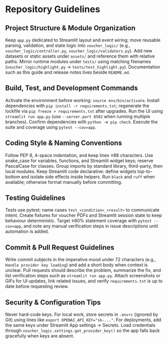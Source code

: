 # Repository Guidelines

## Project Structure & Module Organization
Keep `app.py` dedicated to Streamlit layout and event wiring; move reusable parsing, validation, and state logic into `voucher_logic/` (e.g., `voucher_logic/controller.py`, `voucher_logic/validators.py`). Add new datasets or static assets under `assets/` and reference them with relative paths. Mirror runtime modules under `tests/` using matching filenames (`voucher_logic/highlight.py` → `tests/test_highlight.py`). Documentation such as this guide and release notes lives beside `README.md`.

## Build, Test, and Development Commands
Activate the environment before working: `source env/bin/activate`. Install dependencies with `pip install -r requirements.txt`; regenerate the lockfile via `pip freeze > requirements.txt` after upgrades. Run the UI using `streamlit run app.py` (use `--server.port 8502` when running multiple branches). Confirm dependencies with `python -m pip check`. Execute the suite and coverage using `pytest --cov=app`.

## Coding Style & Naming Conventions
Follow PEP 8, 4-space indentation, and keep lines ≤88 characters. Use snake_case for variables, functions, and Streamlit widget keys; reserve PascalCase for classes. Group imports by standard library, third-party, then local modules. Keep Streamlit code declarative: define widgets top-to-bottom and isolate side effects inside helpers. Run `black` and `ruff` when available; otherwise format manually before committing.

## Testing Guidelines
Tests use pytest; name cases `test_<condition>_<result>` to communicate intent. Create fixtures for voucher PDFs and Streamlit session state to keep behaviour deterministic. Target ≥80% statement coverage with `pytest --cov=app`, and note any manual verification steps in issue descriptions until automation is added.

## Commit & Pull Request Guidelines
Write commit subjects in the imperative mood under 72 characters (e.g., `Handle provider key loading`) and add a short body when context is unclear. Pull requests should describe the problem, summarize the fix, and list verification steps such as `streamlit run app.py`. Attach screenshots or GIFs for UI updates, link related issues, and verify `requirements.txt` is up to date before requesting review.

## Security & Configuration Tips
Never hard-code keys. For local work, store secrets in `.envrc` (ignored by Git) using lines like `export OPENAI_API_KEY="sk-..."`. For deployments, add the same keys under Streamlit App settings → Secrets. Load credentials through `voucher_logic.settings.get_provider_key()` so the app falls back gracefully when keys are absent.
